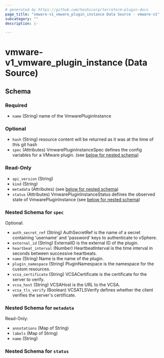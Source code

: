 ```yaml
---
# generated by https://github.com/hashicorp/terraform-plugin-docs
page_title: "vmware-v1_vmware_plugin_instance Data Source - vmware-v1"
subcategory: ""
description: |-
  
---
```


# vmware-v1_vmware_plugin_instance (Data Source)





<!-- schema generated by tfplugindocs -->
## Schema

### Required

- `name` (String) name of the VmwarePluginInstance

### Optional

- `hash` (String) resource content will be returned as it was at the time of this git hash
- `spec` (Attributes) VmwarePluginInstanceSpec defines the config variables for a VMware plugin. (see [below for nested schema](#nestedatt--spec))

### Read-Only

- `api_version` (String)
- `kind` (String)
- `metadata` (Attributes) (see [below for nested schema](#nestedatt--metadata))
- `status` (Attributes) VmwarePluginInstanceStatus defines the observed state of VmwarePluginInstance (see [below for nested schema](#nestedatt--status))

<a id="nestedatt--spec"></a>
### Nested Schema for `spec`

Optional:

- `auth_secret_ref` (String) AuthSecretRef is the name of a secret containing 'username' and 'password' keys to authenticate to vSphere.
- `external_id` (String) ExternalID is the external ID of the plugin.
- `heartbeat_interval` (Number) HeartbeatInterval is the time interval in seconds between successive heartbeats.
- `name` (String) Name is the name of the plugin.
- `plugin_namespace` (String) PluginNamespace is the namespace for the custom resources.
- `vcsa_certificate` (String) VCSACertificate is the certificate for the server to verify.
- `vcsa_host` (String) VCSAHost is the URL to the VCSA.
- `vcsa_tls_verify` (Boolean) VCSATLSVerify defines whether the client verifies the server's certificate.


<a id="nestedatt--metadata"></a>
### Nested Schema for `metadata`

Read-Only:

- `annotations` (Map of String)
- `labels` (Map of String)
- `name` (String)


<a id="nestedatt--status"></a>
### Nested Schema for `status`

